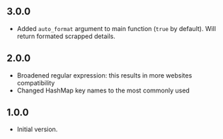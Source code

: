 ## 3.0.0

- Added `auto_format` argument to main function (`true` by default). Will return formated scrapped details.

## 2.0.0

- Broadened regular expression: this results in more websites compatibility
- Changed HashMap key names to the most commonly used

## 1.0.0

- Initial version.
